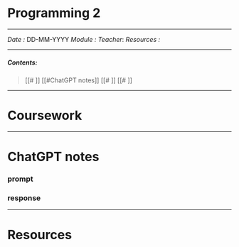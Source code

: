 # Programming 2 
---
*Date :* DD-MM-YYYY
*Module :* 
*Teacher*: 
*Resources :*

---
##### Contents: 
> [[# ]]  [[#ChatGPT notes]]
> [[# ]]
> [[# ]]
> 
---
# Coursework



---
# ChatGPT notes

### prompt



### response



--- 

# Resources 